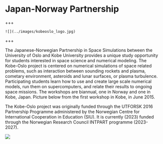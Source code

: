 # Japan-Norway Partnership

+++

```{margin}
![](../images/kobeoslo_logo.jpg)
```

+++

The Japanese-Norwegian Partnership in Space Simulations between the University of Oslo and
Kobe University provides a unique study opportunity for students interested in space science
and numerical modeling. The Kobe-Oslo project is centered on numerical simulations of space
related problems, such as interaction between sounding rockets and plasma, cometary environment,
asteroids and lunar surfaces, or plasma turbulence. Participating students learn how to use
and create large scale numerical models, run them on supercomputers, and relate their results
to ongoing space missions. The workshops are biannual, one in Norway and one in Kobe, Japan.
Picture below from the first workshop in Kobe, in June 2015.

The Kobe-Oslo project was originally funded through the UTFORSK 2016 Partnership Programme administered
by the Norwegian Centre for International Cooperation in Education (SIU). It is currently (2023)
funded through the Norwegian Research Council INTPART programme (2023-2027).

![](../images/kobe.jpg)
